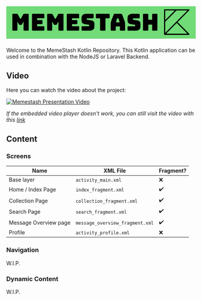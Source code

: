 ![MemeStash Logo](./markdown/logo.png)
---

Welcome to the MemeStash Kotlin Repository. This Kotlin application can be used in combination with the NodeJS or Laravel Backend.

## Video
Here you can watch the video about the project:

[![Memestash Presentation Video](http://img.youtube.com/vi/y0Q6Cn6_y0s/0.jpg)](http://www.youtube.com/watch?v=y0Q6Cn6_y0s "Memestash Presentation Video")

*If the embedded video player doesn't work, you can still visit the video with this [link](https://youtu.be/y0Q6Cn6_y0s)*

## Content
### Screens
|Name|XML File|Fragment?|
|---|---|---|
|Base layer|`activity_main.xml`|❌|
|Home / Index Page |`index_fragment.xml`|✔️|
|Collection Page|`collection_fragment.xml`|✔️|
|Search Page|`search_fragment.xml`|✔️|
|Message Overview page|`message_overview_fragment.xml`|✔️|
|Profile|`activity_profile.xml`|❌|

### Navigation
W.I.P.

### Dynamic Content
W.I.P.
